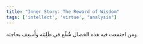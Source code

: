 ```yaml
---
title: "Inner Story: The Reward of Wisdom"
tags: ['intellect', 'virtue', "analysis"]
---
```


 ومن اجتمعت فيه هذه الخصال شُفِّع في طَلِبَته وأُسعِف بحاجته
